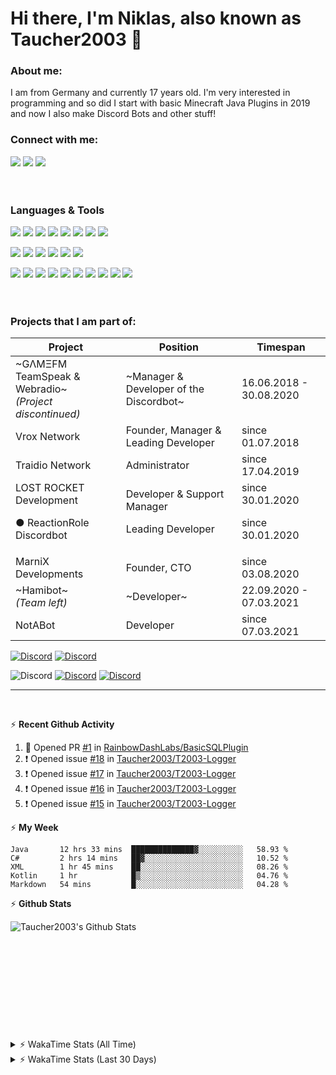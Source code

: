 # Hi there, I'm Niklas, also known as Taucher2003 👋

### About me:
I am from Germany and currently 17 years old. I'm very interested in programming and so did I start 
with basic Minecraft Java Plugins in 2019 and now I also make Discord Bots and other stuff!

### Connect with me:

[<img src="https://img.shields.io/badge/Taucher2003%231578-7289DA.svg?&style=for-the-badge&logo=discord&logoColor=white"/>][taucherdiscord] 
[<img src="https://img.shields.io/badge/Taucher2003-181717.svg?&style=for-the-badge&logo=github&logoColor=white"/>][github]
[<img src="https://img.shields.io/badge/Taucher2003-FCA121.svg?&style=for-the-badge&logo=gitlab&logoColor=white"/>][gitlab]
<br>
<br>
<br>

### Languages & Tools

<img src="https://img.shields.io/badge/java-007396.svg?&style=for-the-badge&logo=java&logoColor=white"/> <img src="https://img.shields.io/badge/c%23%20-239120.svg?&style=for-the-badge&logo=c-sharp&logoColor=white"/> 
<img src="https://img.shields.io/badge/html5%20-E34F26.svg?&style=for-the-badge&logo=html5&logoColor=white"/> <img src="https://img.shields.io/badge/css3%20-1572B6.svg?&style=for-the-badge&logo=css3&logoColor=white"/> <img src="https://img.shields.io/badge/javascript%20-F7DF1E.svg?&style=for-the-badge&logo=javascript&logoColor=grey"/> <img src="https://img.shields.io/badge/typescript%20-3178C6.svg?&style=for-the-badge&logo=typescript&logoColor=white"/> <img src="https://img.shields.io/badge/php-777BB4.svg?&style=for-the-badge&logo=php&logoColor=white"/> <img src="https://img.shields.io/badge/bash-4EAA25.svg?&style=for-the-badge&logo=gnu%20bash&logoColor=white"/>

<img src="https://img.shields.io/badge/spring-6DB33F.svg?&style=for-the-badge&logo=spring&logoColor=white"/> <img src="https://img.shields.io/badge/node.js%20-339933.svg?&style=for-the-badge&logo=node.js&logoColor=white"/> <img src="https://img.shields.io/badge/mysql-4479A1.svg?&style=for-the-badge&logo=mysql&logoColor=white"/> <img src="https://img.shields.io/badge/mariadb-003545.svg?&style=for-the-badge&logo=mariadb&logoColor=white"/> <img src="https://img.shields.io/badge/redis-DC382D.svg?&style=for-the-badge&logo=redis&logoColor=white"/> <img src="https://img.shields.io/badge/mongodb%20-47A248.svg?&style=for-the-badge&logo=mongodb&logoColor=white"/> 

<img src="https://img.shields.io/badge/-IntelliJ%20IDEA-5464c8?style=for-the-badge&logo=intellij%20idea&logoColor=white"/> <!--img src="https://img.shields.io/badge/eclipse-2C2255.svg?&style=for-the-badge&logo=eclipse&logoColor=white"/--> <!--img src="https://img.shields.io/badge/visual%20studio-5C2D91.svg?&style=for-the-badge&logo=visual%20studio&logoColor=white"/--> <img src="https://img.shields.io/badge/rider-faaa14.svg?&style=for-the-badge&logo=rider&logoColor=white"/> <img src="https://img.shields.io/badge/visual%20studio%20code-007ACC.svg?&style=for-the-badge&logo=visual%20studio%20code&logoColor=white"/> <img src="https://img.shields.io/badge/atom-0aa372.svg?&style=for-the-badge&logo=atom&logoColor=white"/> <img src="https://img.shields.io/badge/git-F05032.svg?&style=for-the-badge&logo=git&logoColor=white"/> [<img src="https://img.shields.io/badge/github%20-181717.svg?&style=for-the-badge&logo=github&logoColor=white"/>][github] [<img src="https://img.shields.io/badge/gitlab%20-FCA121.svg?&style=for-the-badge&logo=gitlab&logoColor=white"/>][gitlab] <img src="https://img.shields.io/badge/insomnia%20-5849BE.svg?&style=for-the-badge&logo=insomnia&logoColor=white"/> <img src="https://img.shields.io/badge/maven-C71A36.svg?&style=for-the-badge&logo=apache%20maven&logoColor=white"/> <img src="https://img.shields.io/badge/gradle-02303A.svg?&style=for-the-badge&logo=gradle&logoColor=white"/>
<br>
<br>
<br>

### Projects that I am part of:
| Project | Position | Timespan |
|---------|----------|----------|
| ~GΛMΞFM TeamSpeak & Webradio~ <br>*(Project discontinued)* | ~Manager & Developer of the Discordbot~ | 16.06.2018 - 30.08.2020 |
| Vrox Network | Founder, Manager & Leading Developer | since 01.07.2018 |
| Traidio Network | Administrator | since 17.04.2019 |
| LOST ROCKET Development <p>● ReactionRole Discordbot | Developer & Support Manager<p> Leading Developer | since 30.01.2020 <p> since 30.01.2020 |
| MarniX Developments | Founder, CTO | since 03.08.2020 |
| ~Hamibot~ <br>*(Team left)* | ~Developer~ | 22.09.2020 - 07.03.2021 |
| NotABot | Developer | since 07.03.2021 |

<p>
 
[![Discord](https://img.shields.io/discord/482597261696696341?color=62e7f7&label=Vrox%20Network&logo=discord&style=flat-square)][vroxdiscord]
[![Discord](https://img.shields.io/discord/485875390976622593?color=fafafa&label=Traidio%20Network&logo=discord&style=flat-square)][traidiodiscord]
<!--[![Discord](https://img.shields.io/discord/423385448295956491?color=191529&label=G%CE%9BM%CE%9EFM&logo=discord&style=flat-square)][gamefmdiscord]-->
![Discord](https://img.shields.io/discord/717002750499618918?color=de4190&label=MarniX%20Developments&logo=discord&style=flat-square)
[![Discord](https://img.shields.io/discord/289819432992243712?color=99beff&label=LOST%20ROCKET%20Development&logo=discord&style=flat-square)][lostrocketdiscord]
[![Discord](https://img.shields.io/discord/803679267303981056?color=c32047&label=NotABot&logo=discord&style=flat-square)][notabotdiscord]
<!--[![Discord](https://img.shields.io/discord/715988026479607891?color=1d67dd&label=Hamibot&logo=discord&style=flat-square)][hamibotdiscord]-->

---
<br>

 ⚡ **Recent Github Activity**
  
<!--START_SECTION:activity-->
1. 💪 Opened PR [#1](https://github.com/RainbowDashLabs/BasicSQLPlugin/pull/1) in [RainbowDashLabs/BasicSQLPlugin](https://github.com/RainbowDashLabs/BasicSQLPlugin)
2. ❗️ Opened issue [#18](https://github.com/Taucher2003/T2003-Logger/issues/18) in [Taucher2003/T2003-Logger](https://github.com/Taucher2003/T2003-Logger)
3. ❗️ Opened issue [#17](https://github.com/Taucher2003/T2003-Logger/issues/17) in [Taucher2003/T2003-Logger](https://github.com/Taucher2003/T2003-Logger)
4. ❗️ Opened issue [#16](https://github.com/Taucher2003/T2003-Logger/issues/16) in [Taucher2003/T2003-Logger](https://github.com/Taucher2003/T2003-Logger)
5. ❗️ Opened issue [#15](https://github.com/Taucher2003/T2003-Logger/issues/15) in [Taucher2003/T2003-Logger](https://github.com/Taucher2003/T2003-Logger)
<!--END_SECTION:activity-->

 ⚡ **My Week**

<!--START_SECTION:waka-->
```text
Java       12 hrs 33 mins  ██████████████▓░░░░░░░░░░   58.93 % 
C#         2 hrs 14 mins   ██▓░░░░░░░░░░░░░░░░░░░░░░   10.52 % 
XML        1 hr 45 mins    ██░░░░░░░░░░░░░░░░░░░░░░░   08.26 % 
Kotlin     1 hr            █▒░░░░░░░░░░░░░░░░░░░░░░░   04.76 % 
Markdown   54 mins         █░░░░░░░░░░░░░░░░░░░░░░░░   04.28 % 
```
<!--END_SECTION:waka-->


 ⚡ **Github Stats**

  <img align="left" alt="Taucher2003's Github Stats" src="https://github-readme-stats.codestackr.vercel.app/api?username=Taucher2003&count_private=true&show_icons=true&hide_border=true" />
  <br>
  <br>
  <br>
  <br>
  <br>
  <br>
  <br>
  <br>
  <br>
  <br>
  
  <br>
  
  <details>
 <summary>⚡ WakaTime Stats (All Time)</summary>
  <img src="https://wakatime.com/share/@30a41e50-568b-4814-8487-1688250ab14e/53d96858-f9a4-473d-ab90-fe937a18d346.svg" width="600px">
  <img src="https://wakatime.com/share/@30a41e50-568b-4814-8487-1688250ab14e/514c7cf9-b341-4ea4-9f1a-c70ba3b801f1.svg" width="600px">
  <img src="https://wakatime.com/share/@30a41e50-568b-4814-8487-1688250ab14e/14d75efe-ef68-40b3-ad2a-92e36e55fdfd.svg" width="600px">
 </details>
 <details>
 <summary>⚡ WakaTime Stats (Last 30 Days)</summary>
 <img src="https://wakatime.com/share/@30a41e50-568b-4814-8487-1688250ab14e/2bc449fd-1ebc-4fdd-84ef-cc46318983ef.svg" width="600px">
 <img src="https://wakatime.com/share/@30a41e50-568b-4814-8487-1688250ab14e/12ab2c12-b456-4ee9-a5bd-2f167c3d3da1.svg" width="600px">
 <img src="https://wakatime.com/share/@30a41e50-568b-4814-8487-1688250ab14e/f11db079-5513-400a-8733-dd69132e3070.svg" width="600px">
 </details>
 


[taucherdiscord]: https://discord.com/users/444889694002741249
[gitlab]: https://gitlab.com/Taucher2003
[github]: https://github.com/Taucher2003
[vroxdiscord]: https://discord.gg/rCj7MeU
[traidiodiscord]: https://discord.gg/xjFkW8a
[gamefmdiscord]: https://discord.gg/QfG3kPM
[lostrocketdiscord]: https://discord.gg/UPM7KkB
[reactionroleinvite]: https://discord.com/oauth2/authorize?client_id=664849019654111233&permissions=268790848&scope=bot
[hamibotdiscord]: https://discord.gg/7QGMbuC
[notabotdiscord]: https://discord.gg/CSCYeNfA77
